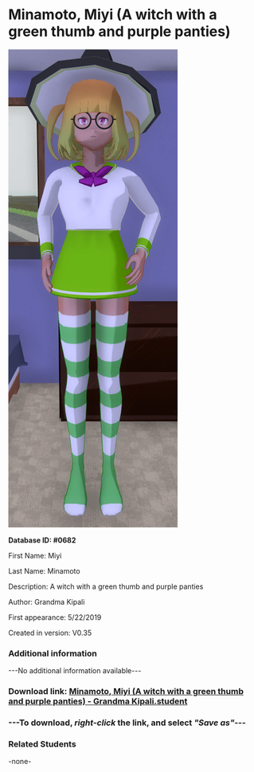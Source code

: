 # Minamoto, Miyi (A witch with a green thumb and purple panties)

<img src="../../Files/Images/Minamoto, Miyi (A witch with a green thumb and purple panties).png" title="Minamoto, Miyi (A witch with a green thumb and purple panties) - Grandma Kipali">

**Database ID: #0682**

First Name: Miyi

Last Name: Minamoto

Description: A witch with a green thumb and purple panties

Author: Grandma Kipali

First appearance: 5/22/2019

Created in version: V0.35

### Additional information

---No additional information available---

### Download link: <a href="https://raw.githubusercontent.com/Arbiter1223/Daigaku-Gurashi-Custom-Students/master/Files/Student%20Files/Minamoto%2C%20Miyi%20(A%20witch%20with%20a%20green%20thumb%20and%20purple%20panties)%20-%20Grandma%20Kipali.student">Minamoto, Miyi (A witch with a green thumb and purple panties) - Grandma Kipali.student</a>

### ---**To download, _right-click_ the link, and select _"Save as"_**---

### Related Students

-none-
